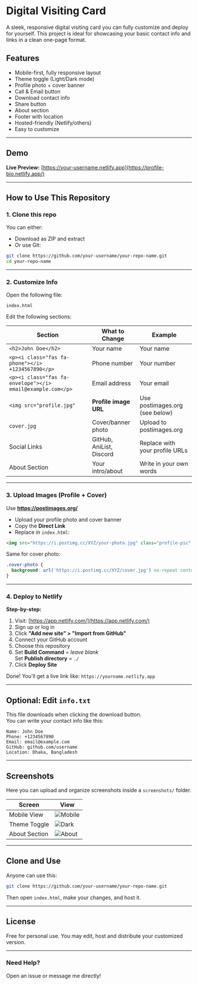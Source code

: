 # Digital Visiting Card

A sleek, responsive digital visiting card you can fully customize and deploy for yourself. This project is ideal for showcasing your basic contact info and links in a clean one-page format.

## Features

- Mobile-first, fully responsive layout
- Theme toggle (Light/Dark mode)
- Profile photo + cover banner
- Call & Email button
- Download contact info
- Share button
- About section
- Footer with location
- Hosted-friendly (Netlify/others)
- Easy to customize

---

## Demo

**Live Preview:** [https://your-username.netlify.app](https://profile-bio.netlify.app/)

---

## How to Use This Repository

### 1. Clone this repo

You can either:

- Download as ZIP and extract  
- Or use Git:

```bash
git clone https://github.com/your-username/your-repo-name.git
cd your-repo-name
```

---

### 2. Customize Info

Open the following file:

```
index.html
```

Edit the following sections:

| Section | What to Change | Example |
|--------|----------------|---------|
| `<h2>John Doe</h2>` | Your name | Your name |
| `<p><i class="fas fa-phone"></i> +1234567890</p>` | Phone number | Your number |
| `<p><i class="fas fa-envelope"></i> email@example.com</p>` | Email address | Your email |
| `<img src="profile.jpg"` | **Profile image URL** | Use postimages.org (see below) |
| `cover.jpg` | Cover/banner photo | Upload to postimages.org |
| Social Links | GitHub, AniList, Discord | Replace with your profile URLs |
| About Section | Your intro/about | Write in your own words |

---

### 3. Upload Images (Profile + Cover)

Use **https://postimages.org/**

- Upload your profile photo and cover banner
- Copy the **Direct Link**
- Replace in `index.html`:

```html
<img src="https://i.postimg.cc/XYZ/your-photo.jpg" class="profile-pic" />
```

Same for cover photo:

```css
.cover-photo {
  background: url('https://i.postimg.cc/XYZ/cover.jpg') no-repeat center/cover;
}
```

---

### 4. Deploy to Netlify

**Step-by-step:**

1. Visit: [https://app.netlify.com/](https://app.netlify.com/)
2. Sign up or log in
3. Click **"Add new site" > "Import from GitHub"**
4. Connect your GitHub account
5. Choose this repository
6. Set **Build Command** = _leave blank_  
   Set **Publish directory** = `./`
7. Click **Deploy Site**

Done! You'll get a live link like: `https://yourname.netlify.app`

---

## Optional: Edit `info.txt`

This file downloads when clicking the download button.  
You can write your contact info like this:

```
Name: John Doe
Phone: +1234567890
Email: email@example.com
GitHub: github.com/username
Location: Dhaka, Bangladesh
```

---

## Screenshots

Here you can upload and organize screenshots inside a `screenshots/` folder.

| Screen | View |
|--------|------|
| Mobile View | ![Mobile](screenshots/mobile.png) |
| Theme Toggle | ![Dark](screenshots/theme-toggle.png) |
| About Section | ![About](screenshots/about.png) |

---

## Clone and Use

Anyone can use this:

```bash
git clone https://github.com/your-username/your-repo-name.git
```

Then open `index.html`, make your changes, and host it.

---

## License

Free for personal use. You may edit, host and distribute your customized version.

---

### Need Help?

Open an issue or message me directly!
